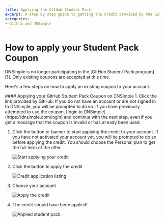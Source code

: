 ```yaml
---
title: Applying the GitHub Student Pack
excerpt: A step by step guide to getting the credit provided by the GitHub Student Pack
categories:
- Github and DNSimple
---
```


# How to apply your Student Pack Coupon

<note>
DNSimple is no longer participating in the [GitHub Student Pack program][1]. Only existing coupons are accepted at this time.
</note>

Here's a few steps on how to apply an existing coupon to your account.

<div class="section-steps" markdown="1">
#### Applying your GitHub Student Pack Coupon on DNSimple
1. Click the link provided by GitHub. If you do not have an account or are not signed in to DNSimple, you will be prompted to do so. If you have previously attempted to use the coupon, [login to DNSimple](https://dnsimple.com/login) and continue with the next step, even if you get a message that the coupon is invalid or has already been used.

1. Click the button or banner to start applying the credit to your account. If you have not activated your account yet, you will be prompted to do so before applying the credit. You should choose the Personal plan to get the full term of the offer.

    ![Start applying your credit](/files/student-pack-start-applying-credit.png)

1. Click the button to apply the credit

    ![Credit application listing](/files/student-pack-apply-credit-listing.png)

1. Choose your account

    ![Apply the credit](/files/student-pack-apply-credit.png)

1. The credit should have been applied!

    ![Applied student pack](/files/student-pack-applied.png)
</div>

  [1]:https://dnsimple.com/github_coupons
